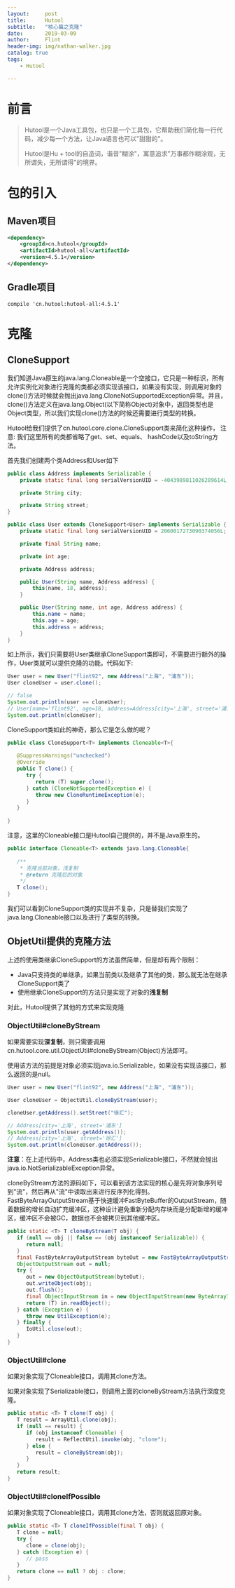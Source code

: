 ```yaml
---
layout:     post
title:      Hutool
subtitle:   "核心篇之克隆"
date:       2019-03-09
author:     Flint
header-img: img/nathan-walker.jpg
catalog: true
tags:
    - Hutool

---
```


# 前言

> Hutool是一个Java工具包，也只是一个工具包，它帮助我们简化每一行代码，减少每一个方法，让Java语言也可以"甜甜的"。
>
> Hutool是Hu + tool的自造词，谐音"糊涂"，寓意追求"万事都作糊涂观，无所谓失，无所谓得"的境界。

# 包的引入

## Maven项目

```xml
<dependency>
    <groupId>cn.hutool</groupId>
    <artifactId>hutool-all</artifactId>
    <version>4.5.1</version>
</dependency>
```

## Gradle项目

```
compile 'cn.hutool:hutool-all:4.5.1'
```

# 克隆

## CloneSupport

我们知道Java原生的java.lang.Cloneable是一个空接口，它只是一种标识，所有允许实例化对象进行克隆的类都必须实现该接口，如果没有实现，则调用对象的clone()方法时候就会抛出java.lang.CloneNotSupportedException异常。并且，clone()方法定义在java.lang.Object(以下简称Object)对象中，返回类型也是Object类型，所以我们实现clone()方法的时候还需要进行类型的转换。

Hutool给我们提供了cn.hutool.core.clone.CloneSupport类来简化这种操作， 注意: 我们这里所有的类都省略了get、set、equals、 hashCode以及toString方法。

首先我们创建两个类Address和User如下

```java
public class Address implements Serializable {
    private static final long serialVersionUID = -4043989811026289614L;

    private String city;

    private String street;
}
```

```java
public class User extends CloneSupport<User> implements Serializable {
    private static final long serialVersionUID = 2060017273090374056L;

    private final String name;

    private int age;

    private Address address;

    public User(String name, Address address) {
        this(name, 18, address);
    }

    public User(String name, int age, Address address) {
        this.name = name;
        this.age = age;
        this.address = address;
    }
}
```

如上所示，我们只需要将User类继承CloneSupport类即可，不需要进行额外的操作，User类就可以提供克隆的功能。代码如下:

```java
User user = new User("flint92", new Address("上海", "浦东"));
User cloneUser = user.clone();

// false
System.out.println(user == cloneUser);
// User[name='flint92', age=18, address=Address[city='上海', street='浦东']]
System.out.println(cloneUser);
```

CloneSupport类如此的神奇，那么它是怎么做的呢？

```java
public class CloneSupport<T> implements Cloneable<T>{
   
   @SuppressWarnings("unchecked")
   @Override
   public T clone() {
      try {
         return (T) super.clone();
      } catch (CloneNotSupportedException e) {
         throw new CloneRuntimeException(e);
      }
   }
   
}
```

注意，这里的Cloneable接口是Hutool自己提供的，并不是Java原生的。

```java
public interface Cloneable<T> extends java.lang.Cloneable{
   
   /**
    * 克隆当前对象，浅复制
    * @return 克隆后的对象
    */
   T clone();
}
```

我们可以看到CloneSupport类的实现并不复杂，只是替我们实现了java.lang.Cloneable接口以及进行了类型的转换。

## ObjetUtil提供的克隆方法

上述的使用类继承CloneSupport的方法虽然简单，但是却有两个限制：

- Java只支持类的单继承，如果当前类以及继承了其他的类，那么就无法在继承CloneSupport类了
- 使用继承CloneSupport的方法只是实现了对象的**浅复制**

对此，Hutool提供了其他的方式来实现克隆

### ObjectUtil#cloneByStream

如果需要实现**深复制**，则只需要调用cn.hutool.core.util.ObjectUtil#cloneByStream(Object)方法即可。

使用该方法的前提是对象必须实现java.io.Serializable，如果没有实现该接口，那么返回的是null。

```java
User user = new User("flint92", new Address("上海", "浦东"));

User cloneUser = ObjectUtil.cloneByStream(user);

cloneUser.getAddress().setStreet("徐汇");

// Address[city='上海', street='浦东']
System.out.println(user.getAddress());
// Address[city='上海', street='徐汇']
System.out.println(cloneUser.getAddress());
```

**注意**：在上述代码中，Address类也必须实现Serializable接口，不然就会抛出java.io.NotSerializableException异常。

cloneByStream方法的源码如下，可以看到该方法实现的核心是先将对象序列号到"流"，然后再从"流"中读取出来进行反序列化得到。FastByteArrayOutputStream基于快速缓冲FastByteBuffer的OutputStream，随着数据的增长自动扩充缓冲区，这种设计避免重新分配内存块而是分配新增的缓冲区，缓冲区不会被GC，数据也不会被拷贝到其他缓冲区。

```java
public static <T> T cloneByStream(T obj) {
   if (null == obj || false == (obj instanceof Serializable)) {
      return null;
   }
   final FastByteArrayOutputStream byteOut = new FastByteArrayOutputStream();
   ObjectOutputStream out = null;
   try {
      out = new ObjectOutputStream(byteOut);
      out.writeObject(obj);
      out.flush();
      final ObjectInputStream in = new ObjectInputStream(new ByteArrayInputStream(byteOut.toByteArray()));
      return (T) in.readObject();
   } catch (Exception e) {
      throw new UtilException(e);
   } finally {
      IoUtil.close(out);
   }
}
```

### ObjectUtil#clone

如果对象实现了Cloneable接口，调用其clone方法。

如果对象实现了Serializable接口，则调用上面的cloneByStream方法执行深度克隆。

```java
public static <T> T clone(T obj) {
   T result = ArrayUtil.clone(obj);
   if (null == result) {
      if (obj instanceof Cloneable) {
         result = ReflectUtil.invoke(obj, "clone");
      } else {
         result = cloneByStream(obj);
      }
   }
   return result;
}
```

### ObjectUtil#cloneIfPossible

如果对象实现了Cloneable接口，调用其clone方法，否则就返回原对象。

```java
public static <T> T cloneIfPossible(final T obj) {
   T clone = null;
   try {
      clone = clone(obj);
   } catch (Exception e) {
      // pass
   }
   return clone == null ? obj : clone;
}
```


